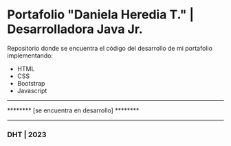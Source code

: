 # Portafolio "Daniela Heredia T."  |  Desarrolladora Java Jr.

Repositorio donde se encuentra el código del desarrollo de mi portafolio implementando:
- HTML
- CSS
- Bootstrap
- Javascript

---
******** [se encuentra en  desarrollo] ******** 

---

### DHT | 2023 
